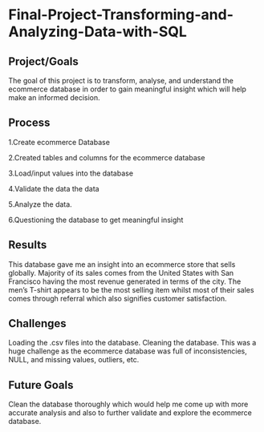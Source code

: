 # Final-Project-Transforming-and-Analyzing-Data-with-SQL

## Project/Goals
The goal of this project is to transform, analyse, and understand the ecommerce database in order to gain meaningful insight which will help make an informed decision.

## Process
1.Create ecommerce Database

2.Created tables and columns for the ecommerce database

3.Load/input values into the database

4.Validate the data the data

5.Analyze the data.

6.Questioning the database to get meaningful insight

## Results

This database gave me an insight into an ecommerce store that sells globally. Majority of its sales comes from the United States with San Francisco having the most revenue generated in terms of the city. The men’s T-shirt appears to be the most selling item whilst most of their sales comes through referral which also signifies customer satisfaction.


## Challenges 

Loading the .csv files into the database.
Cleaning the database. This was a huge challenge as the ecommerce database was full of inconsistencies, NULL, and missing values, outliers, etc.

## Future Goals
Clean the database thoroughly which would help me come up with more accurate analysis and also to further validate and explore the ecommerce database.
